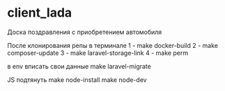 # client_lada
Доска поздравления с приобретением автомобиля

После клонирования репы
в терминале
1 - make docker-build
2 - make composer-update
3 - make laravel-storage-link
4 - make perm

в env вписать свои данные
make laravel-migrate

JS подтянуть
make node-install
make node-dev
